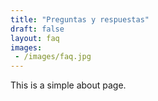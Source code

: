 ```yaml
---
title: "Preguntas y respuestas"
draft: false
layout: faq
images:
 - /images/faq.jpg
---
```



This is a simple about page.

